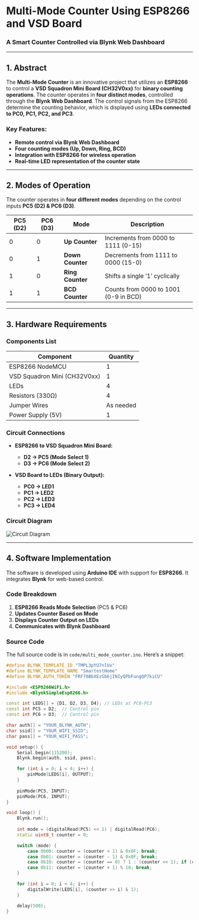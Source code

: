 # **Multi-Mode Counter Using ESP8266 and VSD Board**
### **A Smart Counter Controlled via Blynk Web Dashboard**

---

## **1. Abstract**
The **Multi-Mode Counter** is an innovative project that utilizes an **ESP8266** to control a **VSD Squadron Mini Board (CH32V0xx)** for **binary counting operations**. The counter operates in **four distinct modes**, controlled through the **Blynk Web Dashboard**. The control signals from the ESP8266 determine the counting behavior, which is displayed using **LEDs connected to PC0, PC1, PC2, and PC3**.

### **Key Features:**
- **Remote control via Blynk Web Dashboard**
- **Four counting modes (Up, Down, Ring, BCD)**
- **Integration with ESP8266 for wireless operation**
- **Real-time LED representation of the counter state**

---

## **2. Modes of Operation**
The counter operates in **four different modes** depending on the control inputs **PC5 (D2) & PC6 (D3)**.

| **PC5 (D2)** | **PC6 (D3)** | **Mode**         | **Description** |
|-------------|-------------|----------------|----------------|
| 0           | 0           | **Up Counter**  | Increments from 0000 to 1111 (0-15) |
| 0           | 1           | **Down Counter** | Decrements from 1111 to 0000 (15-0) |
| 1           | 0           | **Ring Counter** | Shifts a single ‘1’ cyclically |
| 1           | 1           | **BCD Counter**  | Counts from 0000 to 1001 (0-9 in BCD) |

---

## **3. Hardware Requirements**
### **Components List**
| **Component**        | **Quantity** |
|----------------------|-------------|
| ESP8266 NodeMCU     | 1           |
| VSD Squadron Mini (CH32V0xx) | 1           |
| LEDs                | 4           |
| Resistors (330Ω)    | 4           |
| Jumper Wires        | As needed   |
| Power Supply (5V)   | 1           |

### **Circuit Connections**
- **ESP8266 to VSD Squadron Mini Board:**
  - **D2 → PC5 (Mode Select 1)**
  - **D3 → PC6 (Mode Select 2)**

- **VSD Board to LEDs (Binary Output):**
  - **PC0 → LED1**
  - **PC1 → LED2**
  - **PC2 → LED3**
  - **PC3 → LED4**

### **Circuit Diagram**
![Circuit Diagram](Circuit_Diagram.png)

---

## **4. Software Implementation**
The software is developed using **Arduino IDE** with support for **ESP8266**. It integrates **Blynk** for web-based control.

### **Code Breakdown**
1. **ESP8266 Reads Mode Selection** (PC5 & PC6)
2. **Updates Counter Based on Mode**
3. **Displays Counter Output on LEDs**
4. **Communicates with Blynk Dashboard**

### **Source Code**
The full source code is in `code/multi_mode_counter.ino`. Here’s a snippet:

```cpp
#define BLYNK_TEMPLATE_ID "TMPL3pYU7nlUx"
#define BLYNK_TEMPLATE_NAME "SmartestHome"
#define BLYNK_AUTH_TOKEN "FRF70BbXEzGb6jINIyQPbFungQP7kiCU"

#include <ESP8266WiFi.h>
#include <BlynkSimpleEsp8266.h>

const int LEDS[] = {D1, D2, D3, D4}; // LEDs at PC0-PC3
const int PC5 = D2;  // Control pin
const int PC6 = D3;  // Control pin

char auth[] = "YOUR_BLYNK_AUTH";  
char ssid[] = "YOUR_WIFI_SSID";  
char pass[] = "YOUR_WIFI_PASS";  

void setup() {
    Serial.begin(115200);
    Blynk.begin(auth, ssid, pass);

    for (int i = 0; i < 4; i++) {
        pinMode(LEDS[i], OUTPUT);
    }
    
    pinMode(PC5, INPUT);
    pinMode(PC6, INPUT);
}

void loop() {
    Blynk.run();
    
    int mode = (digitalRead(PC5) << 1) | digitalRead(PC6);  
    static uint8_t counter = 0;

    switch (mode) {
        case 0b00: counter = (counter + 1) & 0x0F; break;
        case 0b01: counter = (counter - 1) & 0x0F; break;
        case 0b10: counter = (counter == 0) ? 1 : (counter << 1); if (counter > 8) counter = 1; break;
        case 0b11: counter = (counter + 1) % 10; break;
    }

    for (int i = 0; i < 4; i++) {
        digitalWrite(LEDS[i], (counter >> i) & 1);
    }

    delay(500);
}
